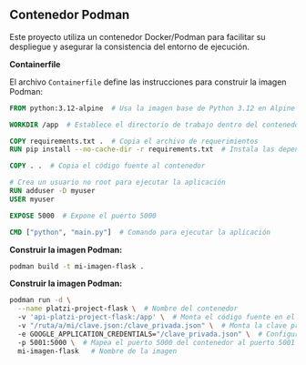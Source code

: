 ## Contenedor Podman

Este proyecto utiliza un contenedor Docker/Podman para facilitar su despliegue y asegurar la consistencia del entorno de ejecución. 

**Containerfile**

El archivo `Containerfile` define las instrucciones para construir la imagen Podman:

```dockerfile
FROM python:3.12-alpine  # Usa la imagen base de Python 3.12 en Alpine Linux

WORKDIR /app  # Establece el directorio de trabajo dentro del contenedor

COPY requirements.txt .  # Copia el archivo de requerimientos
RUN pip install --no-cache-dir -r requirements.txt  # Instala las dependencias

COPY . .  # Copia el código fuente al contenedor

# Crea un usuario no root para ejecutar la aplicación
RUN adduser -D myuser 
USER myuser

EXPOSE 5000  # Expone el puerto 5000

CMD ["python", "main.py"]  # Comando para ejecutar la aplicación
```

**Construir la imagen Podman:**

```bash
podman build -t mi-imagen-flask .
```

**Construir la imagen Podman:**

```bash
podman run -d \
  --name platzi-project-flask \  # Nombre del contenedor
  -v 'api-platzi-project-flask:/app' \  # Monta el código fuente en el contenedor
  -v "/ruta/a/mi/clave.json:/clave_privada.json" \  # Monta la clave privada (¡recuerda reemplazar la ruta!)
  -e GOOGLE_APPLICATION_CREDENTIALS="/clave_privada.json" \  # Configura la variable de entorno para la clave privada
  -p 5001:5000 \  # Mapea el puerto 5000 del contenedor al puerto 5001 del host
  mi-imagen-flask   # Nombre de la imagen
  ```